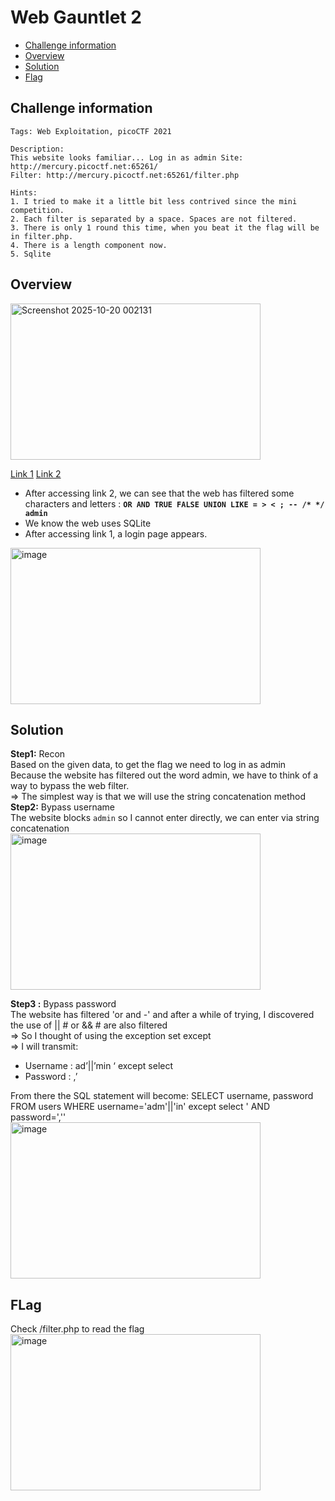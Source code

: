 # Web Gauntlet 2
- [Challenge information](#challenge-information)
- [Overview](#overview)
- [Solution](#solution)
- [Flag](#flag)
   
## Challenge information
```text
Tags: Web Exploitation, picoCTF 2021

Description:
This website looks familiar... Log in as admin Site: http://mercury.picoctf.net:65261/
Filter: http://mercury.picoctf.net:65261/filter.php

Hints:
1. I tried to make it a little bit less contrived since the mini competition. 
2. Each filter is separated by a space. Spaces are not filtered.
3. There is only 1 round this time, when you beat it the flag will be in filter.php.
4. There is a length component now.
5. Sqlite
```
## Overview
<img width="400" height="250" alt="Screenshot 2025-10-20 002131" src="https://github.com/user-attachments/assets/acb34eeb-6c50-4be7-9c0a-2001921f3835" />  
  
[Link 1](http://mercury.picoctf.net:65261)
[Link 2](http://mercury.picoctf.net:65261/filter.php)  
* After accessing link 2, we can see that the web has filtered some characters and letters : **`OR AND TRUE FALSE UNION LIKE = > < ; -- /* */ admin`**  
* We know the web uses SQLite  
* After accessing link 1, a login page appears.  
<img width="400" height="250" alt="image" src="https://github.com/user-attachments/assets/4ecccdc2-b0c0-4dac-bbc0-679fdcf0e2d2" />  

## Solution
**Step1:** Recon  
Based on the given data, to get the flag we need to log in as admin  
Because the website has filtered out the word admin, we have to think of a way to bypass the web filter.   
=> The simplest way is that we will use the string concatenation method  
**Step2:** Bypass username  
  The website blocks `admin` so I cannot enter directly, we can enter via string concatenation  
<img width="400" height="250" alt="image" src="https://github.com/user-attachments/assets/ad64cd23-0f95-4d88-b098-aa159ae19c10" />  

**Step3 :** Bypass password   
The website has filtered 'or and -' and after a while of trying, I discovered the use of || # or && # are also filtered  
=> So I thought of using the exception set except  
=> I will transmit:  
* Username : ad’||’min ‘  except  select
* Password : ,’

From there the SQL statement will become: SELECT username, password FROM users WHERE username='adm'||'in' except select ' AND password=',''  
<img width="400" height="250" alt="image" src="https://github.com/user-attachments/assets/4ee27bdb-38be-47cd-846c-ce1ac2118452" />  

## FLag
Check /filter.php to read the flag  
<img width="400" height="250" alt="image" src="https://github.com/user-attachments/assets/8df7fb59-1e82-4ee3-adbd-f80e93c939d9" />








